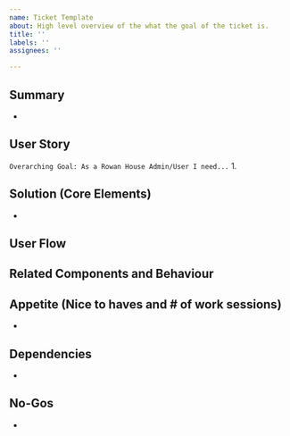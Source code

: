 ```yaml
---
name: Ticket Template
about: High level overview of the what the goal of the ticket is.
title: ''
labels: ''
assignees: ''

---
```


## Summary
- 
## User Story
`Overarching Goal: As a Rowan House Admin/User I need...`
1. 
## Solution (Core Elements) 
- 
## User Flow

## Related Components and Behaviour

## Appetite (Nice to haves and # of work sessions)
- 
## Dependencies
- 
##  No-Gos 
-
